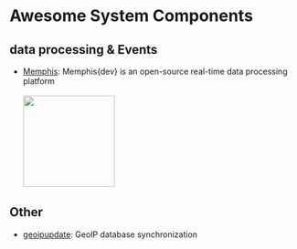 # Awesome System Components

## data processing & Events

- [Memphis](https://github.com/memphisdev/memphis-broker): Memphis{dev} is an open-source real-time data processing platform
    <br/><br/><img height="160" src="https://user-images.githubusercontent.com/70286779/182221788-0a159007-ab93-46aa-9c81-222671144a05.png"/>

## Other

- [geoipupdate](awesome-lists/maxmindinc/geoipupdate): GeoIP database synchronization

